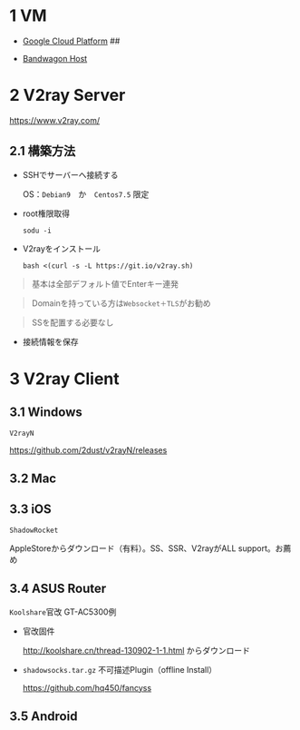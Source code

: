 # 1 VM
- [Google Cloud Platform](https://cloud.google.com/free/?hl=ja) ##

- [Bandwagon Host](https://bwh88.net/clientarea.php)

# 2 V2ray Server
https://www.v2ray.com/

## 2.1 構築方法
- SSHでサーバーへ接続する

  OS：`Debian9`　か　`Centos7.5` 限定

- root権限取得

  `sodu -i`

- V2rayをインストール

  `bash <(curl -s -L https://git.io/v2ray.sh)`

>基本は全部デフォルト値でEnterキー連発

>Domainを持っている方は`Websocket＋TLS`がお勧め

>SSを配置する必要なし

- 接続情報を保存


# 3 V2ray Client #
## 3.1 Windows ##
`V2rayN`

https://github.com/2dust/v2rayN/releases

## 3.2 Mac ##


## 3.3 iOS ##
`ShadowRocket`

AppleStoreからダウンロード（有料）。SS、SSR、V2rayがALL support。お薦め

## 3.4 ASUS Router ##
`Koolshare`官改 GT-AC5300例

- 官改固件

  http://koolshare.cn/thread-130902-1-1.html
  からダウンロード

- `shadowsocks.tar.gz` 不可描述Plugin（offline Install）

  https://github.com/hq450/fancyss


## 3.5 Android ##




